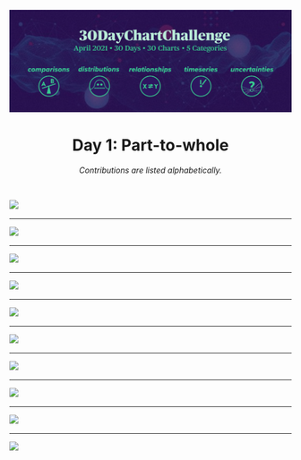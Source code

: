 ![](img/banner.png)

<h1 align="center">Day 1: Part-to-whole</h1>
<p align="center"><em>Contributions are listed alphabetically.</em></p>
<br>

![](https://raw.githubusercontent.com/Z3tt/30DayChartChallenge_Collection2021/main/contributions/day1_part_to_whole/alejandro_gomez_pazo.jpg)
***
![](https://raw.githubusercontent.com/Z3tt/30DayChartChallenge_Collection2021/main/contributions/day1_part_to_whole/amit_levinson.png)
***
![](https://raw.githubusercontent.com/Z3tt/30DayChartChallenge_Collection2021/main/contributions/day1_part_to_whole/david_white.jpg)
***
![](https://raw.githubusercontent.com/Z3tt/30DayChartChallenge_Collection2021/main/contributions/day1_part_to_whole/dominic_roye.jpg)
***
![](https://raw.githubusercontent.com/Z3tt/30DayChartChallenge_Collection2021/main/contributions/day1_part_to_whole/georgios_karamanis.png)
***
![](https://raw.githubusercontent.com/Z3tt/30DayChartChallenge_Collection2021/main/contributions/day1_part_to_whole/infometricsNZ.jpg)
***
![](https://raw.githubusercontent.com/Z3tt/30DayChartChallenge_Collection2021/main/contributions/day1_part_to_whole/jan_philipp_kolb.png)
***
![](https://raw.githubusercontent.com/Z3tt/30DayChartChallenge_Collection2021/main/contributions/day1_part_to_whole/klaudia_jankowska.png)
***
![](https://raw.githubusercontent.com/Z3tt/30DayChartChallenge_Collection2021/main/contributions/day1_part_to_whole/linda_bennett.png)
***
![](https://raw.githubusercontent.com/Z3tt/30DayChartChallenge_Collection2021/main/contributions/day1_part_to_whole/mo_wootten.jpg)
